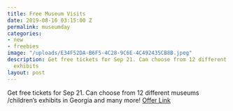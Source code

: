 ```yaml
---
title: Free Museum Visits
date: 2019-08-16 03:15:00 Z
permalink: museumday
categories:
- new
- freebies
image: "/uploads/E34F52DA-B6F5-4C28-9C6E-4C492435CB8B.jpeg"
description: Get free tickets for Sep 21. Can choose from 12 different museums /children’s
  exhibits
layout: post
---
```


Get free tickets for Sep 21. Can choose from 12 different museums /children’s exhibits in Georgia and many more!
[Offer Link](https://www.smithsonianmag.com/museumday/search/?q=&around_zip=&latitude=33.78493875554256&longitude=-84.38815528147626&)